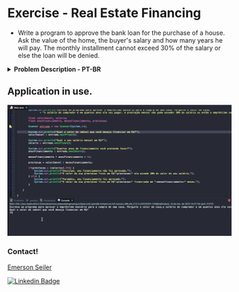 # Exercise - Real Estate Financing
- Write a program to approve the bank loan for the purchase of a house. Ask the value of the home, the buyer's salary and how many years he will pay. The monthly installment cannot exceed 30% of the salary or else the loan will be denied.

<details >
  <summary><b>Problem Description - PT-BR</b></summary>

- Escreva um programa para aprovar o empréstimo bancário para a compra de uma casa. Pergunte o valor da casa, o salário do comprador e em quantos anos ele vai pagar. A prestação mensal não pode exceder 30% do salário ou então o empréstimo será negado.

</details>

## Application in use.

![Gif Exercicio](./img/exercicio.gif)

### Contact!

[Emerson Seiler](https://www.linkedin.com/in/seileremerson/)

[![Linkedin Badge](https://img.shields.io/badge/-seileremerson-blue?style=flat-square&logo=Linkedin&logoColor=white&link=https://www.linkedin.com/in/diogoalvesti/)](https://www.linkedin.com/in/seileremerson/)